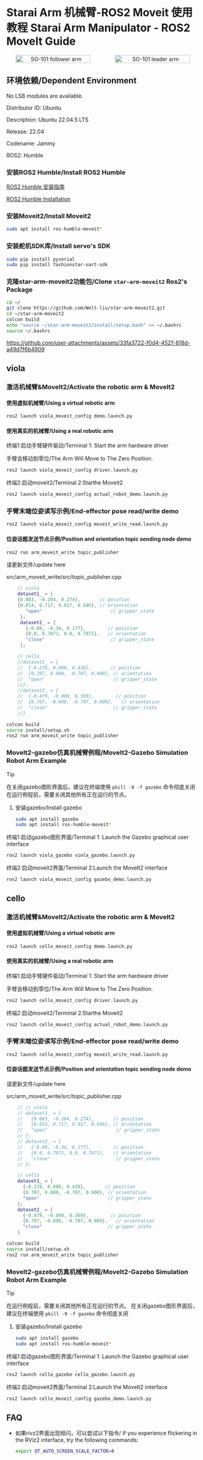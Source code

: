 # Starai Arm 机械臂-ROS2 Moveit 使用教程 Starai Arm Manipulator - ROS2 MoveIt Guide

<div align="center">
  <div style="display: flex; gap: 1rem; justify-content: center; align-items: center;" >
    <img
      src="src\viola_description\images\viola_and_violin.jpg"
      alt="SO-101 follower arm"
      title="SO-101 follower arm"
      style="width: 80%;"
    />
    <img
      src="src\viola_description\images\cello.jpg"
      alt="SO-101 leader arm"
      title="SO-101 leader arm"
      style="width: 80%;"
    />
  </div>
</div>

## 环境依赖/Dependent Environment

No LSB modules are available.

Distributor ID: Ubuntu

Description:    Ubuntu 22.04.5 LTS

Release:        22.04

Codename:       Jammy

ROS2:           Humble

### 安装ROS2 Humble/Install ROS2 Humble

[ROS2 Humble 安装指南](https://wiki.seeedstudio.com/cn/install_ros2_humble/)

[ROS2 Humble Installation](https://wiki.seeedstudio.com/install_ros2_humble/)

### 安装Moveit2/Install Moveit2

```bash
sudo apt install ros-humble-moveit*
```

### 安装舵机SDK库/Install servo's SDK

```bash
sudo pip install pyserial
sudo pip install fashionstar-uart-sdk
```

### 克隆star-arm-moveit2功能包/Clone `star-arm-moveit2` Ros2's Package

```bash
cd ~/
git clone https://github.com/Welt-liu/star-arm-moveit2.git
cd ~/star-arm-moveit2
colcon build
echo "source ~/star-arm-moveit2/install/setup.bash" >> ~/.bashrc
source ~/.bashrc
```

https://github.com/user-attachments/assets/33fa3722-f0d4-4521-818d-a49d7f6b4909

## viola

### 激活机械臂&MoveIt2/Activate the robotic arm & MoveIt2

#### 使用虚拟机械臂/Using a virtual robotic arm

```bash
ros2 launch viola_moveit_config demo.launch.py 
```

#### 使用真实的机械臂/Using a real robotic arm

终端1:启动手臂硬件驱动/Terminal 1: Start the arm hardware driver

手臂会移动到零位/The Arm Will Move to The Zero Position.

```bash
ros2 launch viola_moveit_config driver.launch.py
```

终端2:启动moveit2/Terminal 2:Starthe Moveit2

```bash
ros2 launch viola_moveit_config actual_robot_demo.launch.py
```

### 手臂末端位姿读写示例/End-effector pose read/write demo

```bash
ros2 launch viola_moveit_config moveit_write_read.launch.py
```

#### 位姿话题发送节点示例/Position and orientation topic sending node demo

```bash
ros2 run arm_moveit_write topic_publisher 
```

请更新文件/update here

src/arm_moveit_write/src/topic_publisher.cpp

```cpp
    // viola
    dataset1_ = { 
    {0.003, -0.204, 0.274},       // position
    {0.014, 0.717, 0.017, 0.696}, // orientation
       "open"                         // gripper_state
     };
     dataset2_ = {
       {-0.00, -0.34, 0.177},        // position
       {0.0, 0.7071, 0.0, 0.7071},   // orientation
       "close"                        // gripper_state
     };

    // cello
    //dataset1_ = {
    //  {-0.278, 0.000, 0.438},       // position
    //  {0.707, 0.000, -0.707, 0.000}, // orientation
    //  "open"                         // gripper_state
    //};
    //dataset2_ = {
    //  {-0.479, -0.000, 0.369},        // position
    //  {0.707, -0.000, -0.707, 0.000},   // orientation
    //  "close"                        // gripper_state
    //}

```

```bash
colcon build
source install/setup.sh
ros2 run arm_moveit_write topic_publisher 
```

### MoveIt2-gazebo仿真机械臂例程/MoveIt2-Gazebo Simulation Robot Arm Example

> [!TIP]
>
> 在关闭gazebo图形界面后，建议在终端使用 `pkill -9 -f gazebo` 命令彻底关闭
> 在运行例程前，需要关闭其他所有正在运行的节点。

1. 安装gazebo/Install gazebo

   ```bash
   sudo apt install gazebo
   sudo apt install ros-humble-moveit*
   ```

终端1:启动gazebo图形界面/Terminal 1: Launch the Gazebo graphical user interface

```bash
ros2 launch viola_gazebo viola_gazebo.launch.py
```

终端2:启动moveit2界面/Terminal 2:Launch the MoveIt2 interface

```bash
ros2 launch viola_moveit_config gazebo_demo.launch.py
```

## cello

### 激活机械臂&MoveIt2/Activate the robotic arm & MoveIt2

#### 使用虚拟机械臂/Using a virtual robotic arm

```bash
ros2 launch cello_moveit_config demo.launch.py 
```

#### 使用真实的机械臂/Using a real robotic arm

终端1:启动手臂硬件驱动/Terminal 1: Start the arm hardware driver

手臂会移动到零位/The Arm Will Move to The Zero Position.

```bash
ros2 launch cello_moveit_config driver.launch.py
```

终端2:启动moveit2/Terminal 2:Starthe Moveit2

```bash
ros2 launch cello_moveit_config actual_robot_demo.launch.py
```

### 手臂末端位姿读写示例/End-effector pose read/write demo

```bash
ros2 launch cello_moveit_config moveit_write_read.launch.py
```

#### 位姿话题发送节点示例/Position and orientation topic sending node demo

请更新文件/update here

src/arm_moveit_write/src/topic_publisher.cpp

```cpp
    // // viola
    // dataset1_ = { 
    //   {0.003, -0.204, 0.274},       // position
    //   {0.014, 0.717, 0.017, 0.696}, // orientation
    //   "open"                         // gripper_state
    // };
    // dataset2_ = {
    //   {-0.00, -0.34, 0.177},        // position
    //   {0.0, 0.7071, 0.0, 0.7071},   // orientation
    //   "close"                        // gripper_state
    // };

    // cello
    dataset1_ = {
      {-0.278, 0.000, 0.438},       // position
      {0.707, 0.000, -0.707, 0.000}, // orientation
      "open"                         // gripper_state
    };
    dataset2_ = {
      {-0.479, -0.000, 0.369},        // position
      {0.707, -0.000, -0.707, 0.000},   // orientation
      "close"                        // gripper_state
    }

```

```bash
colcon build
source install/setup.sh
ros2 run arm_moveit_write topic_publisher 
```

### MoveIt2-gazebo仿真机械臂例程/MoveIt2-Gazebo Simulation Robot Arm Example

> [!TIP]
> 在运行例程前，需要关闭其他所有正在运行的节点。
> 在关闭gazebo图形界面后，建议在终端使用 `pkill -9 -f gazebo` 命令彻底关闭

1. 安装gazebo/Install gazebo

   ```bash
   sudo apt install gazebo
   sudo apt install ros-humble-moveit*
   ```

终端1:启动gazebo图形界面/Terminal 1: Launch the Gazebo graphical user interface

```bash
ros2 launch cello_gazebo cello_gazebo.launch.py
```

终端2:启动moveit2界面/Terminal 2:Launch the MoveIt2 interface

```bash
ros2 launch cello_moveit_config gazebo_demo.launch.py
```

## FAQ

- 如果rivz2界面出现频闪，可以尝试以下指令/
  If you experience flickering in the RViz2 interface, try the following commands:

    ```bash
    export QT_AUTO_SCREEN_SCALE_FACTOR=0
    ```
